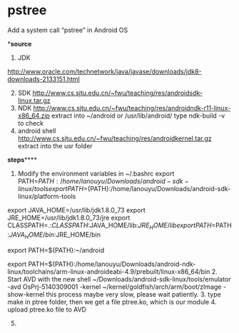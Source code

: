 # pstree
Add a system call “pstree” in Android OS

***********source**********

1. JDK

  http://www.oracle.com/technetwork/java/javase/downloads/jdk8-downloads-2133151.html
  
2. SDK
  http://www.cs.sjtu.edu.cn/~fwu/teaching/res/androidsdk-linux.tar.gz
3. NDK
  http://www.cs.sjtu.edu.cn/~fwu/teaching/res/androidndk-r11-linux-x86_64.zip
  extract into ~/android or /usr/lib/android/
  type ndk-build -v to check
4. android shell
	http://www.cs.sjtu.edu.cn/~fwu/teaching/res/androidkernel.tar.gz
	extract into the usr folder


**********steps**************
1. Modify the environment variables in ~/.bashrc
  export PATH=${PATH}:/home/lanouyu/Downloads/android-sdk-linux/tools
  export PATH=${PATH}:/home/lanouyu/Downloads/android-sdk-linux/platform-tools

  export JAVA_HOME=/usr/lib/jdk1.8.0_73
  export JRE_HOME=/usr/lib/jdk1.8.0_73/jre
  export CLASSPATH=.:$CLASSPATH:$JAVA_HOME/lib:$JRE_HOME/lib
  export PATH=$PATH:$JAVA_HOME/bin:$JRE_HOME/bin
  
  export PATH=${PATH}:~/android
  
  export PATH=${PATH}:/home/lanouyu/Downloads/android-ndk-linux/toolchains/arm-linux-androideabi-4.9/prebuilt/linux-x86_64/bin
2. Start AVD with the new shell
  ~/Downloads/android-sdk-linux/tools/emulator -avd OsPrj-5140309001 -kernel ~/kernel/goldfish/arch/arm/boot/zImage -show-kernel
  this process maybe very slow, please wait patiently.
3. type make in ptree folder, then we get a file ptree.ko, which is our module
4. upload ptree.ko file to AVD

5. 
